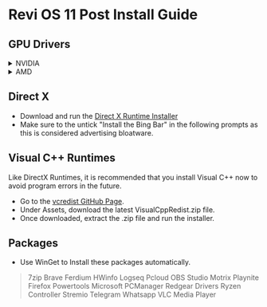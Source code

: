 # Revi OS 11 Post Install Guide

## GPU Drivers

<details>
<summary>NVIDIA</summary>

* Install [NVCleanInstall](https://www.techpowerup.com/download/techpowerup-nvcleanstall/)
* Open the program, and tick Install the best driver for my hardware, then click Next.
* Tick Minimum or Recommended in the bottom right, after that hit Next.
  * No need to tick the Visual Runtimes as they're already included in the ISO.
  * PhysX is only used by a handful of games, so most of you can keep this unticked.
  * If ShadowPlay is a necessity, make sure you only select the bare minimum required for it. Note that ShadowPlay adds telemetry onto your system!
* While the Driver is being downloaded you can tick a few tweaks under Additional Tweaks.
  * It is advised to tick everything except Unattended Express Installation.
* Use this [script](https://github.com/Moyster/BaiGfe) to remove GeForce Expterience telemetry after installation.

</details>

<details>
<summary>AMD</summary>

* AMD GPU drivers aren't as bloated by default so it is advised to install them as is from the [official website](https://www.amd.com/en/support) .

</details>

## Direct X 
* Download and run the [Direct X Runtime Installer](https://www.microsoft.com/en-us/download/details.aspx?id=35) 
* Make sure to the untick "Install the Bing Bar" in the following prompts as this is considered advertising bloatware.

## Visual C++ Runtimes 
Like DirectX Runtimes, it is recommended that you install Visual C++ now to avoid program errors in the future.
  * Go to the [vcredist GitHub Page](https://github.com/abbodi1406/vcredist/releases).
  * Under Assets, download the latest VisualCppRedist.zip file.
  * Once downloaded, extract the .zip file and run the installer.

## Packages 
* Use WinGet to Install these packages automatically.
> 7zip
> Brave
> Ferdium
> HWinfo
> Logseq
> Pcloud
> OBS Studio
> Motrix
> Playnite
> Firefox
> Powertools
> Microsoft PCManager
> Redgear Drivers
> Ryzen Controller
> Stremio
> Telegram
> Whatsapp
> VLC Media Player
